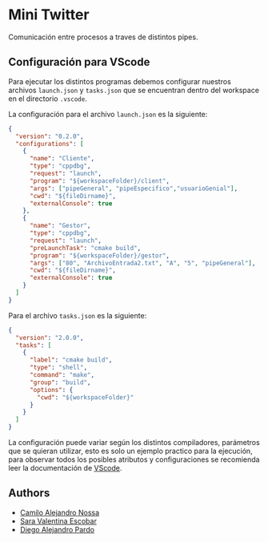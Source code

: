 
# Mini Twitter

Comunicación entre procesos a traves de distintos pipes.

## Configuración para VScode

Para ejecutar los distintos programas debemos configurar nuestros archivos `launch.json` y `tasks.json`
que se encuentran dentro del workspace en el directorio `.vscode`.

La configuración para el archivo `launch.json` es la siguiente:

```json
{
  "version": "0.2.0",
  "configurations": [
    {
      "name": "Cliente",
      "type": "cppdbg",
      "request": "launch",
      "program": "${workspaceFolder}/client",
      "args": ["pipeGeneral", "pipeEspecifico","usuarioGenial"],
      "cwd": "${fileDirname}",
      "externalConsole": true
    },
    {
      "name": "Gestor",
      "type": "cppdbg",
      "request": "launch",
      "preLaunchTask": "cmake build",
      "program": "${workspaceFolder}/gestor",
      "args": ["80", "ArchivoEntrada2.txt", "A", "5", "pipeGeneral"],
      "cwd": "${fileDirname}",
      "externalConsole": true
    }
  ]
}
```
Para el archivo `tasks.json` es la siguiente:
```json
{
  "version": "2.0.0",
  "tasks": [
    {
      "label": "cmake build",
      "type": "shell",
      "command": "make",
      "group": "build",
      "options": {
        "cwd": "${workspaceFolder}"
      }
    }
  ]
}

```

La configuración puede variar según los distintos compiladores, parámetros 
que se quieran utilizar, esto es solo un ejemplo practico para la ejecución, para 
observar todos los posibles atributos y configuraciones se recomienda leer la documentación
de [VScode](https://code.visualstudio.com/docs/editor/debugging).
## Authors

- [Camilo Alejandro Nossa](https://github.com/alejandronoss1017)
- [Sara Valentina Escobar](https://github.com/ValEscoSierra)
- [Diego Alejandro Pardo](https://github.com/DiegoPardoMontero)

